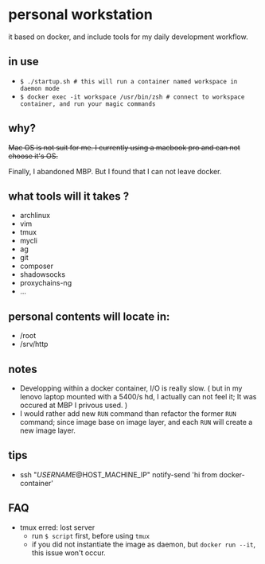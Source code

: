 
# personal workstation


it based on docker, and include tools for my daily development workflow.

in use
----

* `$ ./startup.sh # this will run a container named workspace in daemon mode`
* `$ docker exec -it workspace /usr/bin/zsh # connect to workspace container, and run your magic commands`


why?
----

~~Mac OS is not suit for me. I currently using a macbook pro and can not choose it's OS.~~

Finally, I abandoned MBP. But I found that I can not leave docker.


what tools will it takes ?
----

* archlinux
* vim
* tmux
* mycli
* ag
* git
* composer
* shadowsocks
* proxychains-ng
* ...

personal contents will locate in:
----

* /root
* /srv/http

notes
----

* Developping within a docker container, I/O is really slow. ( but in my lenovo laptop mounted with a 5400/s hd, I actually can not feel it; It was occured at MBP I privous used. )
* I would rather add new `RUN` command than refactor the former `RUN` command; since image base on image layer, and each `RUN` will create a new image layer.

tips
----

* ssh "$USERNAME@$HOST_MACHINE_IP" notify-send 'hi from docker-container'

FAQ
----

* tmux erred: lost server
    * run `$ script` first, before using `tmux`
    * if you did not instantiate the image as daemon, but `docker run --it`, this issue won't occur.

